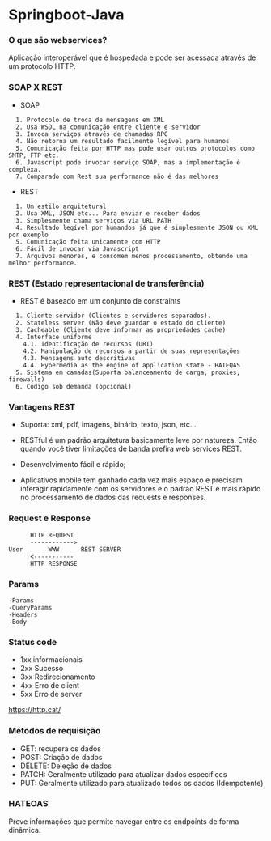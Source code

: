 # Springboot-Java

### O que são webservices?

Aplicação interoperável que é hospedada e pode ser acessada através de um protocolo HTTP.

### SOAP X REST

- SOAP 

``` 
  1. Protocolo de troca de mensagens em XML
  2. Usa WSDL na comunicação entre cliente e servidor
  3. Invoca serviços através de chamadas RPC
  4. Não retorna um resultado facilmente legível para humanos
  5. Comunicação feita por HTTP mas pode usar outros protocolos como SMTP, FTP etc.
  6. Javascript pode invocar serviço SOAP, mas a implementação é complexa.
  7. Comparado com Rest sua performance não é das melhores
```

- REST

``` 
  1. Um estilo arquitetural
  2. Usa XML, JSON etc... Para enviar e receber dados
  3. Simplesmente chama serviços via URL PATH
  4. Resultado legível por humandos já que é simplesmente JSON ou XML por exemplo
  5. Comunicação feita unicamente com HTTP
  6. Fácil de invocar via Javascript
  7. Arquivos menores, e consomem menos processamento, obtendo uma melhor performance.
```

### REST (Estado representacional de transferência)

- REST é baseado em um conjunto de constraints

```
  1. Cliente-servidor (Clientes e servidores separados).
  2. Stateless server (Não deve guardar o estado do cliente)
  3. Cacheable (Cliente deve informar as propriedades cache)
  4. Interface uniforme
    4.1. Identificação de recursos (URI)
    4.2. Manipulação de recursos a partir de suas representações
    4.3. Mensagens auto descritivas
    4.4. Hypermedia as the engine of application state - HATEQAS
  5. Sistema em camadas(Suporta balanceamento de carga, proxies, firewalls)
  6. Código sob demanda (opcional)
```

### Vantagens REST

- Suporta: xml, pdf, imagens, binário, texto, json, etc...

- RESTful é um padrão arquitetura basicamente leve por natureza. Então quando você tiver limitações de banda prefira web services REST.

- Desenvolvimento fácil e rápido;

- Aplicativos mobile tem ganhado cada vez mais espaço e precisam interagir rapidamente com os servidores e o padrão REST é mais rápido no processamento de dados das requests e responses. 


### Request e Response 

```
      HTTP REQUEST
      ------------>
User       WWW      REST SERVER
      <-----------
      HTTP RESPONSE
```

### Params

```
-Params
-QueryParams
-Headers
-Body
```

### Status code

- 1xx informacionais
- 2xx Sucesso
- 3xx Redirecionamento
- 4xx Erro de client
- 5xx Erro de server

https://http.cat/

### Métodos de requisição

- GET: recupera os dados 
- POST: Criação de dados
- DELETE: Deleção de dados
- PATCH: Geralmente utilizado para atualizar dados específicos
- PUT: Geralmente utilizado para atualizado todos os dados (Idempotente)

### HATEOAS

Prove informações que permite navegar entre os endpoints de forma dinâmica. 




